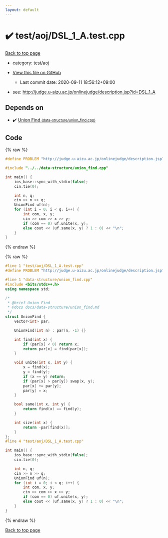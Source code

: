 ```yaml
---
layout: default
---
```


<!-- mathjax config similar to math.stackexchange -->
<script type="text/javascript" async
  src="https://cdnjs.cloudflare.com/ajax/libs/mathjax/2.7.5/MathJax.js?config=TeX-MML-AM_CHTML">
</script>
<script type="text/x-mathjax-config">
  MathJax.Hub.Config({
    TeX: { equationNumbers: { autoNumber: "AMS" }},
    tex2jax: {
      inlineMath: [ ['$','$'] ],
      processEscapes: true
    },
    "HTML-CSS": { matchFontHeight: false },
    displayAlign: "left",
    displayIndent: "2em"
  });
</script>

<script type="text/javascript" src="https://cdnjs.cloudflare.com/ajax/libs/jquery/3.4.1/jquery.min.js"></script>
<script src="https://cdn.jsdelivr.net/npm/jquery-balloon-js@1.1.2/jquery.balloon.min.js" integrity="sha256-ZEYs9VrgAeNuPvs15E39OsyOJaIkXEEt10fzxJ20+2I=" crossorigin="anonymous"></script>
<script type="text/javascript" src="../../../assets/js/copy-button.js"></script>
<link rel="stylesheet" href="../../../assets/css/copy-button.css" />


# :heavy_check_mark: test/aoj/DSL_1_A.test.cpp

<a href="../../../index.html">Back to top page</a>

* category: <a href="../../../index.html#0d0c91c0cca30af9c1c9faef0cf04aa9">test/aoj</a>
* <a href="{{ site.github.repository_url }}/blob/master/test/aoj/DSL_1_A.test.cpp">View this file on GitHub</a>
    - Last commit date: 2020-09-11 18:56:12+09:00


* see: <a href="http://judge.u-aizu.ac.jp/onlinejudge/description.jsp?id=DSL_1_A">http://judge.u-aizu.ac.jp/onlinejudge/description.jsp?id=DSL_1_A</a>


## Depends on

* :heavy_check_mark: <a href="../../../library/data-structure/union_find.cpp.html">Union Find <small>(data-structure/union_find.cpp)</small></a>


## Code

<a id="unbundled"></a>
{% raw %}
```cpp
#define PROBLEM "http://judge.u-aizu.ac.jp/onlinejudge/description.jsp?id=DSL_1_A"

#include "../../data-structure/union_find.cpp"

int main() {
    ios_base::sync_with_stdio(false);
    cin.tie(0);

    int n, q;
    cin >> n >> q;
    UnionFind uf(n);
    for (int i = 0; i < q; i++) {
        int com, x, y;
        cin >> com >> x >> y;
        if (com == 0) uf.unite(x, y);
        else cout << (uf.same(x, y) ? 1 : 0) << "\n";
    }
}
```
{% endraw %}

<a id="bundled"></a>
{% raw %}
```cpp
#line 1 "test/aoj/DSL_1_A.test.cpp"
#define PROBLEM "http://judge.u-aizu.ac.jp/onlinejudge/description.jsp?id=DSL_1_A"

#line 1 "data-structure/union_find.cpp"
#include <bits/stdc++.h>
using namespace std;

/*
 * @brief Union Find
 * @docs docs/data-structure/union_find.md
 */
struct UnionFind {
    vector<int> par;

    UnionFind(int n) : par(n, -1) {}

    int find(int x) {
        if (par[x] < 0) return x;
        return par[x] = find(par[x]);
    }

    void unite(int x, int y) {
        x = find(x);
        y = find(y);
        if (x == y) return;
        if (par[x] > par[y]) swap(x, y);
        par[x] += par[y];
        par[y] = x;
    }

    bool same(int x, int y) {
        return find(x) == find(y);
    }

    int size(int x) {
        return -par[find(x)];
    }
};
#line 4 "test/aoj/DSL_1_A.test.cpp"

int main() {
    ios_base::sync_with_stdio(false);
    cin.tie(0);

    int n, q;
    cin >> n >> q;
    UnionFind uf(n);
    for (int i = 0; i < q; i++) {
        int com, x, y;
        cin >> com >> x >> y;
        if (com == 0) uf.unite(x, y);
        else cout << (uf.same(x, y) ? 1 : 0) << "\n";
    }
}

```
{% endraw %}

<a href="../../../index.html">Back to top page</a>

